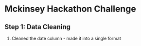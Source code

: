# Mckinsey Hackathon Challenge

## Step 1: Data Cleaning
1. Cleaned the date column - made it into a single format
